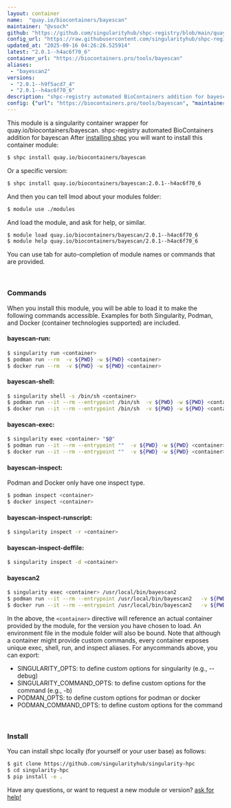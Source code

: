 ```yaml
---
layout: container
name:  "quay.io/biocontainers/bayescan"
maintainer: "@vsoch"
github: "https://github.com/singularityhub/shpc-registry/blob/main/quay.io/biocontainers/bayescan/container.yaml"
config_url: "https://raw.githubusercontent.com/singularityhub/shpc-registry/main/quay.io/biocontainers/bayescan/container.yaml"
updated_at: "2025-09-16 04:26:26.525914"
latest: "2.0.1--h4ac6f70_6"
container_url: "https://biocontainers.pro/tools/bayescan"
aliases:
 - "bayescan2"
versions:
 - "2.0.1--h9f5acd7_4"
 - "2.0.1--h4ac6f70_6"
description: "shpc-registry automated BioContainers addition for bayescan"
config: {"url": "https://biocontainers.pro/tools/bayescan", "maintainer": "@vsoch", "description": "shpc-registry automated BioContainers addition for bayescan", "latest": {"2.0.1--h4ac6f70_6": "sha256:8e78edefe66fad67b3f641b77e3b5d3bbae6f2a2059736740aed9cd3605eeaa8"}, "tags": {"2.0.1--h9f5acd7_4": "sha256:eb0c8ff2758b2cc408436b45b88cdcaed3e6b5a2d070528f5b58af60ed9da0cb", "2.0.1--h4ac6f70_6": "sha256:8e78edefe66fad67b3f641b77e3b5d3bbae6f2a2059736740aed9cd3605eeaa8"}, "docker": "quay.io/biocontainers/bayescan", "aliases": {"bayescan2": "/usr/local/bin/bayescan2"}}
---
```


This module is a singularity container wrapper for quay.io/biocontainers/bayescan.
shpc-registry automated BioContainers addition for bayescan
After [installing shpc](#install) you will want to install this container module:


```bash
$ shpc install quay.io/biocontainers/bayescan
```

Or a specific version:

```bash
$ shpc install quay.io/biocontainers/bayescan:2.0.1--h4ac6f70_6
```

And then you can tell lmod about your modules folder:

```bash
$ module use ./modules
```

And load the module, and ask for help, or similar.

```bash
$ module load quay.io/biocontainers/bayescan/2.0.1--h4ac6f70_6
$ module help quay.io/biocontainers/bayescan/2.0.1--h4ac6f70_6
```

You can use tab for auto-completion of module names or commands that are provided.

<br>

### Commands

When you install this module, you will be able to load it to make the following commands accessible.
Examples for both Singularity, Podman, and Docker (container technologies supported) are included.

#### bayescan-run:

```bash
$ singularity run <container>
$ podman run --rm  -v ${PWD} -w ${PWD} <container>
$ docker run --rm  -v ${PWD} -w ${PWD} <container>
```

#### bayescan-shell:

```bash
$ singularity shell -s /bin/sh <container>
$ podman run --it --rm --entrypoint /bin/sh  -v ${PWD} -w ${PWD} <container>
$ docker run --it --rm --entrypoint /bin/sh  -v ${PWD} -w ${PWD} <container>
```

#### bayescan-exec:

```bash
$ singularity exec <container> "$@"
$ podman run --it --rm --entrypoint ""  -v ${PWD} -w ${PWD} <container> "$@"
$ docker run --it --rm --entrypoint ""  -v ${PWD} -w ${PWD} <container> "$@"
```

#### bayescan-inspect:

Podman and Docker only have one inspect type.

```bash
$ podman inspect <container>
$ docker inspect <container>
```

#### bayescan-inspect-runscript:

```bash
$ singularity inspect -r <container>
```

#### bayescan-inspect-deffile:

```bash
$ singularity inspect -d <container>
```


#### bayescan2

```bash
$ singularity exec <container> /usr/local/bin/bayescan2
$ podman run --it --rm --entrypoint /usr/local/bin/bayescan2   -v ${PWD} -w ${PWD} <container> -c " $@"
$ docker run --it --rm --entrypoint /usr/local/bin/bayescan2   -v ${PWD} -w ${PWD} <container> -c " $@"
```



In the above, the `<container>` directive will reference an actual container provided
by the module, for the version you have chosen to load. An environment file in the
module folder will also be bound. Note that although a container
might provide custom commands, every container exposes unique exec, shell, run, and
inspect aliases. For anycommands above, you can export:

 - SINGULARITY_OPTS: to define custom options for singularity (e.g., --debug)
 - SINGULARITY_COMMAND_OPTS: to define custom options for the command (e.g., -b)
 - PODMAN_OPTS: to define custom options for podman or docker
 - PODMAN_COMMAND_OPTS: to define custom options for the command

<br>

### Install

You can install shpc locally (for yourself or your user base) as follows:

```bash
$ git clone https://github.com/singularityhub/singularity-hpc
$ cd singularity-hpc
$ pip install -e .
```

Have any questions, or want to request a new module or version? [ask for help!](https://github.com/singularityhub/singularity-hpc/issues)